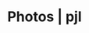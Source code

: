 ---
layout: category_home
title: Photos | pjl
permalink: /photos/
pagination:
  enabled: true
  tag: photos
---